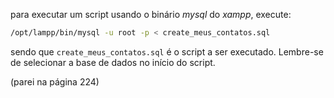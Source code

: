 para executar um script usando o binário *mysql* do *xampp*, execute:

```bash
/opt/lampp/bin/mysql -u root -p < create_meus_contatos.sql
```

sendo que `create_meus_contatos.sql` é o script a ser executado. Lembre-se de selecionar a base de dados no início do script.

(parei na página 224)

